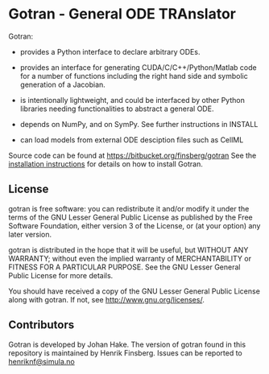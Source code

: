 # Gotran - General ODE TRAnslator


Gotran:

  - provides a Python interface to declare arbitrary ODEs.

  - provides an interface for generating CUDA/C/C++/Python/Matlab code for
    a number of functions including the right hand side and symbolic
    generation of a Jacobian.

  - is intentionally lightweight, and could be interfaced by other
    Python libraries needing functionalities to abstract a general
    ODE.

  - depends on NumPy, and on SymPy. See further instructions in
    INSTALL

  - can load models from external ODE desciption files such as CellML


Source code can be found at <https://bitbucket.org/finsberg/gotran>
See the [installation instructions](INSTALL.md) for details on how to install Gotran.

## License

gotran is free software: you can redistribute it and/or modify it under the terms of the GNU Lesser General Public License as published by the Free Software Foundation, either version 3 of the License, or (at your option) any later version.

gotran is distributed in the hope that it will be useful, but WITHOUT ANY WARRANTY; without even the implied warranty of MERCHANTABILITY or FITNESS FOR A PARTICULAR PURPOSE. See the GNU Lesser General Public License for more details.

You should have received a copy of the GNU Lesser General Public License along with gotran. If not, see <http://www.gnu.org/licenses/>.


## Contributors
Gotran is developed by Johan Hake.
The version of gotran found in this repository is maintained by Henrik Finsberg.
Issues can be reported to <henriknf@simula.no>
